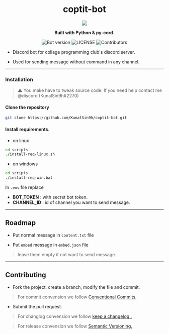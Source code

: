 <h1 align="center">coptit-bot</h1>

<p align="center">
  <img src="https://user-images.githubusercontent.com/82411321/177823799-7c34a3ad-047e-4605-8b2e-5803bdd2561f.png"/>
</p>
<p align="center">
  <strong>Built with Python & py-cord.</strong>
</p>
<p align="center">
<img alt="Bot version" src="https://img.shields.io/github/v/release/KunalSin9h/coptit-bot?color=%23FFFF00&include_prereleases">
<img alt="LICENSE" src="https://img.shields.io/github/license/KunalSin9h/coptit-bot?color=%23FFC0CB">
<img alt="Contributors" src="https://img.shields.io/github/contributors/KunalSin9h/coptit-bot?color=%2300FF00.">
</p>

- Discord bot for collage programming club's discord server.

- Used for sending message without command in any channel.
---
### Installation

> :warning:  You make have to tweak source code. If you need help contact me @discord (KunalSin9h#2270)

#### Clone the repository
```bash
git clone https://github.com/KunalSin9h/coptit-bot.git
```

#### Install requirements.

- on linux
```bash
cd scripts
./install-req-linux.sh
```
- on windows
```bash
cd scripts
./install-req-win.bat
```

In ```.env``` file replace

- **BOT_TOKEN**  : with secret bot token.
- **CHANNEL_ID** : id of channel you want to send message.
---
## Roadmap

- Put normal message in ```content.txt``` file

- Put ```embed``` message in ```embed.json``` file

> leave them empty if not want to send message.
---
## Contributing
- Fork the project, create a branch, modify the file and commit.
> For commit convension we follow [Conventional Commits.](https://www.conventionalcommits.org/en/v1.0.0/)

- Submit the pull request.

> For changlog convension we follow [keep a changelog
.](https://keepachangelog.com/en/1.0.0/)

> For release convension we follow [Semantic Versioning.](https://semver.org/#semantic-versioning-200)